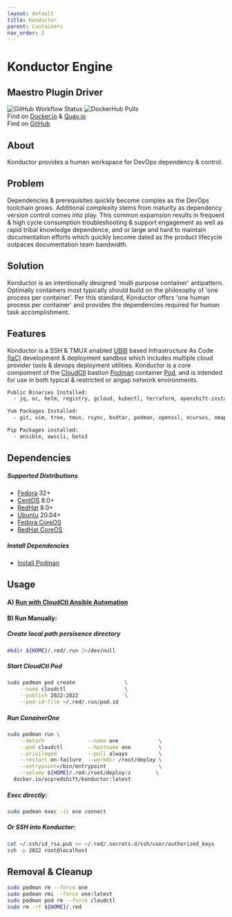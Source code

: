 ```yaml
---
layout: default
title: Konductor
parent: Containers
nav_order: 2
---
```


# Konductor Engine
## Maestro Plugin Driver
![GitHub Workflow Status](https://img.shields.io/github/workflow/status/redshiftofficial/Konductor/DockerHubBuild?label=Container%20Build&style=flat-square)
![DockerHub Pulls](https://img.shields.io/docker/pulls/redshiftofficial/one?label=DockerHub%20Pulls&style=flat-square)    
Find on [Docker.io](https://hub.docker.com/r/redshiftofficial/one)  &  [Quay.io](https://quay.io/repository/redshiftofficial/one)    
Find on [GitHub](https://github.com/redshiftofficial/Konductor)    
## About
Konductor provides a human workspace for DevOps dependency & control.
    
## Problem
Dependencies & prerequisites quickly become complex as the DevOps toolchain grows. Additional 
complexity stems from maturity as dependency version control comes into play. This common 
expamsion results in frequent & high cycle consumption troubleshooting & support engagement 
as well as rapid tribal knowledge dependence, and or large and hard to maintain documentation 
efforts which quickly become dated as the product lifecycle outpaces documentation team bandwidth.
    
## Solution
Konductor is an intentionally designed 'multi purpose container' antipattern.
Optimally containers most typically should build on the philosophy of 'one process per container'. 
Per this standard, Konductor offers 'one human process per container' and provides
the dependencies required for human task accomplishment.
    
## Features
Konductor is a SSH & TMUX enabled [UBI8] based Infrastructure As Code [(IaC)] 
development & deployment sandbox which includes multiple cloud provider tools & devops 
deployment utilities. Konductor is a core compoment of the [CloudCtl] bastion [Podman]
container [Pod], and is intended for use in both typical & restricted or airgap network environments.
    
```txt
Public Binaries Installed:
  - jq, oc, helm, registry, gcloud, kubectl, terraform, openshift-install

Yum Packages Installed:
  - git, vim, tree, tmux, rsync, bsdtar, podman, openssl, ncurses, nmap-ncat, python3-pip, openssh, ansible

Pip Packages installed:
  - ansible, awscli, boto3
```
    
## Dependencies 
##### Supported Distributions
  - [Fedora] 32+
  - [CentOS] 8.0+
  - [RedHat] 8.0+
  - [Ubuntu] 20.04+
  - [Fedora CoreOS]
  - [RedHat CoreOS]
##### Install Dependencies
  - [Install Podman]

## Usage
#### A) [Run with CloudCtl Ansible Automation](https://github.com/redshiftofficial/CloudCTL)
#### B) Run Manually:
##### Create local path persisence directory
```sh
mkdir ${HOME}/.red/.run 2>/dev/null
```
##### Start CloudCtl Pod
```sh
sudo podman pod create                \
    --name cloudctl                   \
    --publish 2022:2022               \
    --pod-id-file ~/.red/.run/pod.id
```
##### Run ConainerOne
```sh
sudo podman run \
    --detach              --name one             \
    --pod cloudctl        --hostname one         \
    --privileged          --pull always          \
    --restart on-failure  --workdir /root/deploy \
    --entrypoint=/bin/entrypoint                 \
    --volume ${HOME}/.red:/root/deploy:z        \
  docker.io/ocpredshift/konductor:latest
```
##### Exec directly:
```sh
sudo podman exec -it one connect
```
##### Or SSH into Konductor:
```sh
cat ~/.ssh/id_rsa.pub >> ~/.red/.secrets.d/ssh/user/authorized_keys
ssh -p 2022 root@localhost
```
## Removal & Cleanup
```sh
sudo podman rm --force one
sudo podman rmi --force one:latest
sudo podman pod rm --force cloudctl
sudo rm -rf ${HOME}/.red
```

[Pod]:https://kubernetes.io/docs/concepts/workloads/pods/pod
[UBI8]:https://www.redhat.com/en/blog/introducing-red-hat-universal-base-image
[(IaC)]:https://www.ibm.com/cloud/learn/infrastructure-as-code
[CloudCtl]:https://github.com/redshiftofficial/CloudCTL
[Podman]:https://docs.podman.io/en/latest
[Install Podman]:https://podman.io/getting-started/installation
[Fedora]:https://getfedora.org
[Ubuntu]:https://ubuntu.com/download
[CentOS]:https://www.centos.org/download
[RedHat]:https://access.redhat.com/downloads
[Fedora CoreOS]:https://getfedora.org/en/coreos?stream=stable
[RedHat CoreOS]:https://coreos.com/
